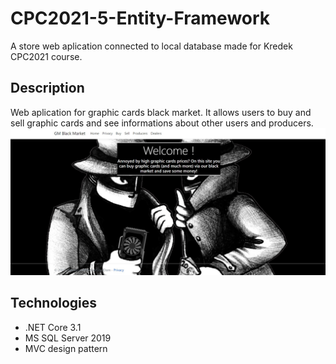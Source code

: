 # CPC2021-5-Entity-Framework
A store web aplication connected to local database made for Kredek CPC2021 course.
## Description
Web aplication for graphic cards black market. It allows users to buy and sell graphic cards and see informations about other users and producers.  
<img src="/s1.jpg" width="800">
## Technologies
- .NET Core 3.1
- MS SQL Server 2019
- MVC design pattern
